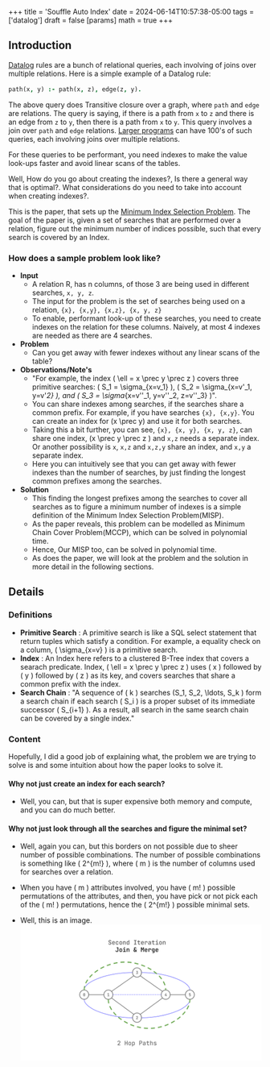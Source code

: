 +++
title = 'Souffle Auto Index'
date = 2024-06-14T10:57:38-05:00
tags = ['datalog']
draft = false
[params]
    math = true
+++
<!-- # Auto Indexing in Datalog -->
## Introduction
[Datalog](https://en.wikipedia.org/wiki/Datalog) rules are a bunch of relational queries, each involving of joins over multiple relations. Here is a simple example of a Datalog rule:

```prolog
path(x, y) :- path(x, z), edge(z, y).
```
The above query does Transitive closure over a graph, where `path` and `edge` are relations. The query is saying, if there is a path from `x` to `z` and there is an edge from `z` to `y`, then there is a path from `x` to `y`. This query involves a join over `path` and `edge` relations. [Larger programs](https://github.com/harp-lab/brouhaha/blob/master/analyze.slog) can have 100's of such queries, each involving joins over multiple relations.

For these queries to be performant, you need indexes to make the value look-ups faster and avoid linear scans of the tables.

Well, How do you go about creating the indexes?, Is there a general way that is optimal?. What considerations do you need to take into account when creating indexes?.

This is the paper, that sets up the [Minimum Index Selection Problem](https://souffle-lang.github.io/vldb19.html). The goal of the paper is, given a set of searches that are performed over a relation, figure out the minimum number of indices possible, such that every search is covered by an Index.

### How does a sample problem look like?
- **Input**
    - A relation R, has n columns, of those 3 are being used in different searches, `x, y, z`.
    - The input for the problem is the set of searches being used on a relation, `{x}, {x,y}, {x,z}, {x, y, z}`
    - To enable, performant look-up of these searches, you need to create indexes on the relation for these columns. Naively, at most 4 indexes are needed as there are 4 searches.
- **Problem**
    - Can you get away with fewer indexes without any linear scans of the table?
- **Observations/Note's**
    - "For example, the index \( \ell = x \prec y \prec z \) covers three primitive searches: \( S_1 = \sigma_{x=v_1} \), \( S_2 = \sigma_{x=v'_1, y=v'_2} \), and \( S_3 = \sigma_{x=v''_1, y=v''_2, z=v''_3} \)".
    - You can share indexes among searches, if the searches share a common prefix. For example, if you have searches `{x}, {x,y}`. You can create an index for \(x \prec y\) and use it for both searches.
    - Taking this a bit further, you can see, `{x}, {x, y}, {x, y, z}`, can share one index, \(x \prec y \prec z \) and `x,z` needs a separate index. Or another possibility is `x`, `x,z` and `x,z,y` share an index, and `x,y` a separate index.
    - Here you can intuitively see that you can get away with fewer indexes than the number of searches, by just finding the longest common prefixes among the searches.
- **Solution**
    - This finding the longest prefixes among the searches to cover all searches as to figure a minimum number of indexes is a simple definition of the Minimum Index Selection Problem(MISP).
    - As the paper reveals, this problem can be modelled as Minimum Chain Cover Problem(MCCP), which can be solved in polynomial time.
    - Hence, Our MISP too, can be solved in polynomial time.
    - As does the paper, we will look at the problem and the solution in more detail in the following sections.
## Details
### Definitions
- **Primitive Search** : A primitive search is like a SQL select statement that return tuples which satisfy a condition. For example, a equality check on a column, \( \sigma_{x=v} \) is a primitive search. 
- **Index** : An Index here refers to a clustered B-Tree index that covers a searach predicate. Index, \( \ell = x \prec y \prec z \) uses \( x \) followed by \( y \) followed by \( z \) as its key, and covers searches that share a common prefix with the index.
- **Search Chain** : "A sequence of \( k \) searches \(S_1, S_2, \ldots, S_k \) form a search chain if each search \( S_i \) is a proper subset of its immediate successor \( S_{i+1} \). As a result, all search in the same search chain can be covered by a single index."

### Content
Hopefully, I did a good job of explaining what, the problem we are trying to solve is and some intuition about how the paper looks to solve it.

#### Why not just create an index for each search?
- Well, you can, but that is super expensive both memory and compute, and you can do much better.

#### Why not just look through all the searches and figure the minimal set?
- Well, again you can, but this borders on not possible due to sheer number of possible combinations. The number of possible combinations is something like \( 2^{m!} \), where \( m \) is the number of columns used for searches over a relation.
- When you have \( m \) attributes involved, you have \( m! \) possible permutations of the attributes, and then, you have pick or not pick each of the \( m! \) permutations, hence the \( 2^{m!} \) possible minimal sets.


- Well, this is an image.
![joins](join.svg)


